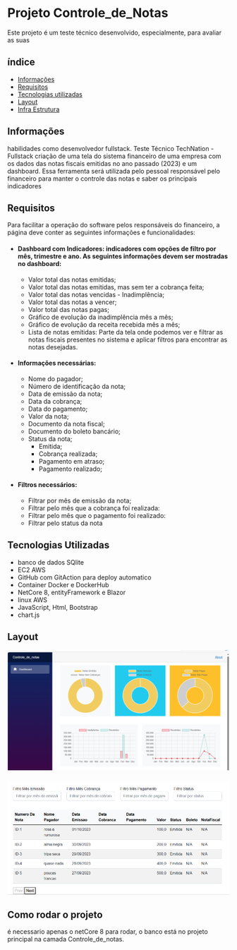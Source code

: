 # Projeto Controle_de_Notas
Este projeto é um teste técnico desenvolvido, especialmente, para avaliar as suas 


## índice
- <a href="#-requisitos"> Informações </a>
- <a href="#-requisitos"> Requisitos </a>
- <a href="#-tecnologias-utilizadas"> Tecnologias utilizadas </a>
- <a href ="#regras-de-negocios"> Layout </a>
- <a href="informações"> Infra Estrutura </a>

## Informações
habilidades como desenvolvedor fullstack.
Teste Técnico TechNation - Fullstack 
criação de uma tela do sistema financeiro de uma empresa com os 
dados das notas fiscais emitidas no ano passado (2023) e um dashboard. Essa ferramenta 
será utilizada pelo pessoal responsável pelo financeiro para manter o controle das notas e  saber os principais indicadores

## Requisitos
 Para facilitar a operação do software pelos responsáveis do financeiro, a página deve conter as seguintes informações e funcionalidades:
  - #### Dashboard com Indicadores: indicadores com opções de filtro por mês, trimestre e ano. As seguintes informações devem ser mostradas no dashboard:
    - Valor total das notas emitidas;
    - Valor total das notas emitidas, mas sem ter a cobrança feita;
    - Valor total das notas vencidas - Inadimplência;
    - Valor total das notas a vencer;
    - Valor total das notas pagas;
    - Gráfico de evolução da inadimplência mês a mês;
    - Gráfico de evolução da receita recebida mês a mês;
    - Lista de notas emitidas: Parte da tela onde podemos ver e filtrar as notas fiscais presentes no sistema e aplicar filtros para encontrar as notas desejadas. 
 - #### Informações necessárias:
    - Nome do pagador;
    - Número de identificação da nota;
    - Data de emissão da nota;
    - Data da cobrança;
    - Data do pagamento;
    - Valor da nota;
    - Documento da nota fiscal;
    - Documento do boleto bancário;
    - Status da nota;
        - Emitida;
        - Cobrança realizada;
        - Pagamento em atraso;
        - Pagamento realizado;
 - #### Filtros necessários:
    - Filtrar por mês de emissão da nota;
    - Filtrar pelo mês que a cobrança foi realizada:
    - Filtrar pelo mês que o pagamento foi realizado:
    - Filtrar pelo status da nota

## Tecnologias Utilizadas
- banco de dados SQlite
- EC2 AWS
- GitHub com GitAction para deploy automatico
- Container Docker e DockerHub
- NetCore 8, entityFramework e Blazor
- linux AWS
- JavaScript, Html, Bootstrap
- chart.js

## Layout
![dashbord e graficos do projeto](./assets/Captura%20de%20tela%202024-09-21%20205927.png)
###
###
![Tabela, filtros e paginações](./assets/Captura%20de%20tela%202024-09-21%20210026.png)

## Como rodar o projeto
 é necessario apenas o netCore 8 para rodar, o banco está no projeto principal na camada Controle_de_notas.